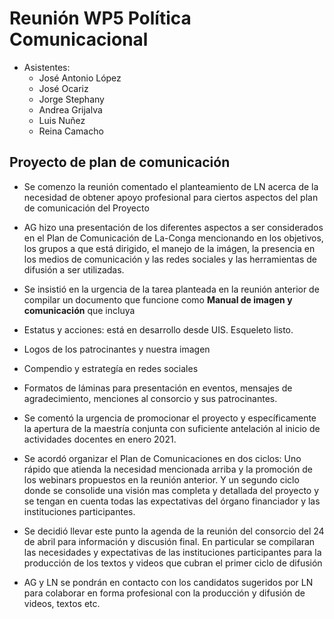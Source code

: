 # Reunión WP5 Política Comunicacional
* Asistentes: 
    * José Antonio López
    * José Ocariz
    * Jorge Stephany
    * Andrea Grijalva
    * Luis Nuñez
    * Reina Camacho

[comment]: # (Fin)

## Proyecto de plan de comunicación

* Se comenzo la reunión comentado el planteamiento de LN acerca de la necesidad de obtener apoyo profesional para ciertos aspectos del plan de comunicación del Proyecto

* AG hizo una presentación de los diferentes aspectos a ser considerados en el Plan de Comunicación de La-Conga mencionando en los objetivos, los grupos a que está dirigido, el manejo de la imágen, la presencia en los medios de comunicación y las redes sociales y las herramientas de difusión a ser utilizadas.

* Se insistió en la urgencia de la tarea planteada en  la reunión anterior de compilar un documento que funcione como **Manual de imagen y comunicación** que incluya
* Estatus y acciones: está en desarrollo desde UIS. Esqueleto listo.
* Logos de los patrocinantes y nuestra imagen
* Compendio y estrategía en redes sociales
* Formatos de láminas para presentación en eventos, mensajes de agradecimiento, menciones al consorcio y sus patrocinantes.


* Se comentó la urgencia de promocionar el proyecto y específicamente la apertura de la maestría conjunta con suficiente antelación al inicio de actividades docentes en enero 2021. 

* Se acordó organizar el Plan de Comunicaciones en dos ciclos: Uno rápido que atienda la necesidad mencionada arriba y la promoción de los webinars propuestos en la reunión anterior. Y un segundo ciclo donde se consolide una visión mas completa y detallada del proyecto  y se tengan en cuenta todas las expectativas del órgano financiador y las instituciones participantes.

* Se decidió llevar este punto la agenda de la reunión del consorcio del 24 de abril para información y discusión final. En particular se compilaran las necesidades y expectativas de las instituciones  participantes para la producción de los textos y videos que cubran el primer ciclo de difusión

* AG y LN se pondrán en contacto con los candidatos sugeridos por LN para colaborar en forma profesional con la producción y difusión de videos, textos etc.


[comment]: # (Fin)
